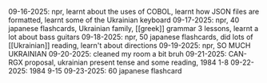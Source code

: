 09-16-2025: npr, learnt about the uses of COBOL, learnt how JSON files are formatted, learnt some of the Ukrainian keyboard
09-17-2025: npr, 40 japanese flashcards, Ukrainian family, [[greek]] grammar 3 lessons, learnt a lot about bass guitars
09-18-2025: npr, 50 japanese flashcards, did lots of [[Ukrainian]] reading, learn't about directions
09-19-2025: npr, SO MUCH UKRAINIAN
09-20-2025: cleaned my room a bit bruh
09-21-2025: CAN-RGX proposal, ukrainian present tense and some reading, 1984 1-8
09-22-2025: 1984 9-15
09-23-2025: 60 japanese flashcard